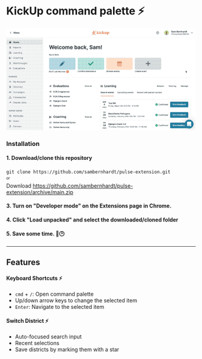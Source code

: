 # KickUp command palette ⚡️

![preview](preview.gif)

### Installation

#### 1. Download/clone this repository  
`git clone https://github.com/sambernhardt/pulse-extension.git`  
<sub><sup>or</sup></sub>  
Download https://github.com/sambernhardt/pulse-extension/archive/main.zip

#### 3. Turn on "Developer mode" on the Extensions page in Chrome.

#### 4. Click "Load unpacked" and select the downloaded/cloned folder

#### 5. Save some time. 💪🕑

---

## Features
#### Keyboard Shortcuts ⚡️
- `cmd` + `/`: Open command palette
- Up/down arrow keys to change the selected item
- `Enter`: Navigate to the selected item

#### Switch District ⚡️
- Auto-focused search input
- Recent selections
- Save districts by marking them with a star
